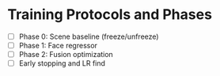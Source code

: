 # Training Protocols and Phases

- [ ] Phase 0: Scene baseline (freeze/unfreeze)
- [ ] Phase 1: Face regressor
- [ ] Phase 2: Fusion optimization
- [ ] Early stopping and LR find
